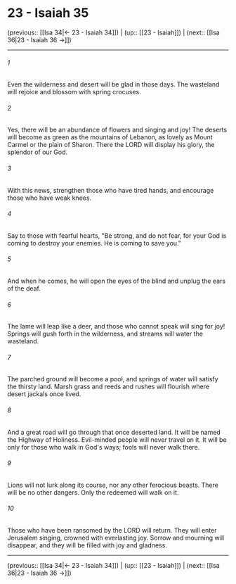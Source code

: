 # 23 - Isaiah 35

(previous:: [[Isa 34|← 23 - Isaiah 34]]) | (up:: [[23 - Isaiah]]) | (next:: [[Isa 36|23 - Isaiah 36 →]])

***


###### 1 
Even the wilderness and desert will be glad in those days. The wasteland will rejoice and blossom with spring crocuses. 

###### 2 
Yes, there will be an abundance of flowers and singing and joy! The deserts will become as green as the mountains of Lebanon, as lovely as Mount Carmel or the plain of Sharon. There the LORD will display his glory, the splendor of our God. 

###### 3 
With this news, strengthen those who have tired hands, and encourage those who have weak knees. 

###### 4 
Say to those with fearful hearts, "Be strong, and do not fear, for your God is coming to destroy your enemies. He is coming to save you." 

###### 5 
And when he comes, he will open the eyes of the blind and unplug the ears of the deaf. 

###### 6 
The lame will leap like a deer, and those who cannot speak will sing for joy! Springs will gush forth in the wilderness, and streams will water the wasteland. 

###### 7 
The parched ground will become a pool, and springs of water will satisfy the thirsty land. Marsh grass and reeds and rushes will flourish where desert jackals once lived. 

###### 8 
And a great road will go through that once deserted land. It will be named the Highway of Holiness. Evil-minded people will never travel on it. It will be only for those who walk in God's ways; fools will never walk there. 

###### 9 
Lions will not lurk along its course, nor any other ferocious beasts. There will be no other dangers. Only the redeemed will walk on it. 

###### 10 
Those who have been ransomed by the LORD will return. They will enter Jerusalem singing, crowned with everlasting joy. Sorrow and mourning will disappear, and they will be filled with joy and gladness.

***

(previous:: [[Isa 34|← 23 - Isaiah 34]]) | (up:: [[23 - Isaiah]]) | (next:: [[Isa 36|23 - Isaiah 36 →]])
